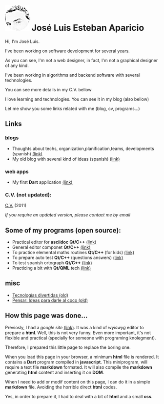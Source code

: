 
# ![jleahred](images/jleahred2s.jpeg) José Luis Esteban Aparicio


Hi, I'm José Luis.

I've been working on software development for several years.

As you can see, I'm not a web designer, in fact, I'm not a graphical designer of any kind.

I've been working in algorithms and backend software with several technologies.

You can see more details in my C.V. bellow

I love learning and technologies. You can see it in my blog (also bellow)

Let me show you some links related with me (blog, cv, programs...)



## Links 


### blogs

* Thoughts about techs, organization,planification,teams, developments (spanish) [(link)](http://departamentodesarrollo.blogspot.com.es/)
* My old blog with several kind of ideas (spanish) [(link)](http://joseluisestebanaparicio.blogspot.com/)

### web apps

* My first **Dart** application [(link)](apps/hello_world/index.html)

### C.V. (not updated):

[C.V.](https://drive.google.com/file/d/0B6qpsfY_cLaaeVNnenZFUERuR28/view?usp=sharing) (2011)

_If you require an updated version, please contact me by email_



## Some of my programs (open source):

* Practical editor for **asciidoc** **Qt/C++** [(link)](http://code.google.com/p/qadoc/)
* General editor componet **Qt/C++** [(link)](http://code.google.com/p/mqeditor/)
* To practice elemental maths routines **Qt/C++** (for kids) [(link)](http://code.google.com/p/kids-math-practice/)
* To prepare auto test **Qt/C++** (questions answers) [(link)](http://code.google.com/p/mq-auto-test/)
* To test spanish ortograph **Qt/C++** [(link)](http://code.google.com/p/ortograph/)
* Practicing a bit with **Qt/QML** tech [(link)](http://code.google.com/p/qml-learning/)


## misc

* [Tecnologías divertidas (old)](http://departamentodesarrollo.blogspot.com.es/2012/11/tecnologias-divertidas.html)
* [Pensar: Ideas para darle al coco (old)](https://sites.google.com/site/joseluisestebanaparicio/pensar)
 

 
## How this page was done...

Previosly, I had a _google site_ [(link)](https://sites.google.com/site/joseluisestebanaparicio/home). It was a kind 
of _wyiswyg_ editor to prepare a **html**. Well, this is not very funny.
Even more important, it's not flexible and practical (specially for someone with programing knolegment).

Therefore, I prepared this little page to replace the boring one.

When you load this page in your browser, a minimum **html** file is rendered. It contains a **Dart** program compiled 
in **javascript**. This miniprogram, will require a text file **markdown** formated. It will also compile the
**markdown** generating **html** content and inserting it on **DOM**. 

When I need to add or modif content on this page, I can do it in a simple **markdown** file. Avoiding the horrible 
direct **html** codes.

Yes, in order to prepare it, I had to deal with a bit of **html** and a small **css**.

